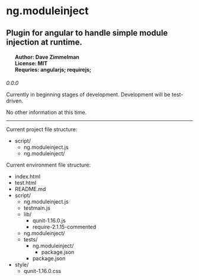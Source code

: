<h1>ng.moduleinject</h1>
<h2>Plugin for angular to handle simple module injection at runtime.</h2>
<h4>
    <ul style="list-style-type: none">
        <li>Author: Dave Zimmelman</li>
        <li>License: MIT</li>
        <li>Requries: angularjs; requirejs;</li>
    </ul>
</h2>
<p><em>0.0.0</em></p>
<p>Currently in beginning stages of development. Development will be test-driven.</p>
<p>No other information at this time.</p>
<hr>
<p>
    Current project file structure:
    <ul>
        <li>
            script/
            <ul>
                <li>ng.moduleinject.js</li>
                <li>
                    ng.moduleinject/
                    <ul>
                    </ul>
                </li>
            </ul>
        </li>
    </ul>
</p>
<p>
    Current environment file structure:
    <ul>
        <li>index.html</li>
        <li>test.html</li>
        <li>README.md</li>
        <li>
            script/
            <ul>
                <li>ng.moduleinject.js</li>
                <li>testmain.js</li>
                <li>
                    lib/
                    <ul>
                        <li>qunit-1.16.0.js</li>
                        <li>require-2.1.15-commented</li>
                    </ul>
                </li>
                <li>
                    ng.moduleinject/
                    <ul>
                    </ul>
                </li>
                <li>
                    tests/
                    <ul>
                        <li>
                            ng.moduleinject/
                            <ul>
                                <li>package.json</li>
                            </ul>
                        </li>
                        <li>package.json</li>
                    </ul>
                </li>
            </ul>
        </li>
        <li>
            style/
            <ul>
                <li>qunit-1.16.0.css</li>
            </ul>
        </li>
    </ul>
</p>
